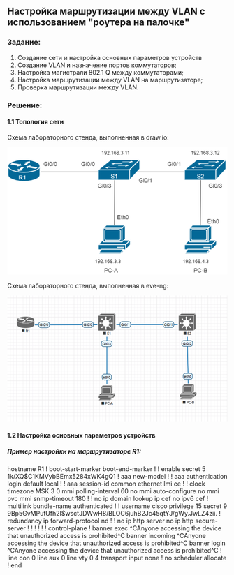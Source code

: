 ## Настройка маршрутизации между VLAN с использованием "роутера на палочке"
###  Задание:

  1. Создание сети и настройка основных параметров устройств
  2. Создание VLAN и назначение портов коммутаторов;
  3. Настройка магистрали 802.1 Q между коммутаторами;
  4. Настройка маршрутизации между VLAN на маршрутизаторе;
  5. Проверка маршрутизации между VLAN.
###  Решение:
#### 1.1 Топология сети
 Cхема лабораторного стенда, выполненная в draw.io:

![](LAB1_drawio.png)


Cхема лабораторного стенда, выполненная в eve-ng:

![](lab_1_eve.png)

#### 1.2 Настройка основных параметров устройств
#####  Пример настройки на маршрутизаторе R1:
hostname R1
!
boot-start-marker
boot-end-marker
!
!
enable secret 5 $1$k/XQ$C1KMVybBEmx5284xWK4gQ1
!
aaa new-model
!
!
aaa authentication login default local
!
!
aaa session-id common
ethernet lmi ce
!
!
clock timezone MSK 3 0
mmi polling-interval 60
no mmi auto-configure
no mmi pvc
mmi snmp-timeout 180
!
!
no ip domain lookup
ip cef
no ipv6 cef
!
multilink bundle-name authenticated
!
!
username cisco privilege 15 secret 9 $9$Bp5GvMPutUfh2I$wsctJDWwH8/BLOC6juhB2Jc45qtYJ/gWy.JwLZ4zii.
!
redundancy
ip forward-protocol nd
!
!
no ip http server
no ip http secure-server
!
!
!
!
!
!
control-plane
!
banner exec ^CAnyone accessing the device that unauthorized access is prohibited^C
banner incoming ^CAnyone accessing the device that unauthorized access is prohibited^C
banner login ^CAnyone accessing the device that unauthorized access is prohibited^C
!
line con 0
line aux 0
line vty 0 4
 transport input none
!
no scheduler allocate
!
end



